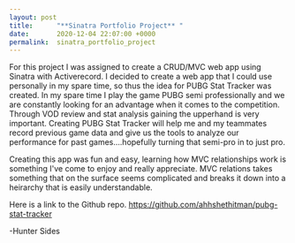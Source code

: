 ```yaml
---
layout: post
title:      "**Sinatra Portfolio Project** "
date:       2020-12-04 22:07:00 +0000
permalink:  sinatra_portfolio_project
---
```




For this project I was assigned to create a CRUD/MVC web app using Sinatra with Activerecord. 
I decided to create a web app that I could use personally in my spare time, so thus the idea for PUBG Stat Tracker was created. In my spare time I play the game PUBG semi professionally and  we are constantly looking for an advantage when it comes to the competition. Through VOD review and stat analysis gaining the upperhand is very important. Creating PUBG Stat Tracker will help me and my teammates record previous game data and give us the tools to analyze our performance for past games....hopefully turning that semi-pro in to just pro. 

Creating this app was fun and easy, learning how MVC relationships work is something I've come to enjoy and really appreciate. MVC relations takes something that on the surface seems complicated and breaks it down into a heirarchy that is easily understandable. 

Here is a link to the Github repo. https://github.com/ahhshethitman/pubg-stat-tracker

-Hunter Sides
